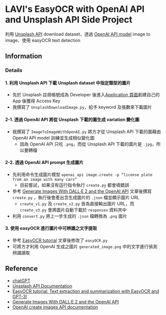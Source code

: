 # LAVI's EasyOCR with OpenAI API and Unsplash API Side Project
利用 [Unsplash API](https://unsplash.com/) download dataset、透過 [OpenAI API model](https://platform.openai.com/docs/api-reference/images) image to image、使用 easyOCR text detection

## Information 
### Details

#### 1. 利用 Unsplash API 下載 Unsplash dataset 中指定類型的圖片
- 先於 Unsplash 註冊帳號成為 Developer 後進入[Application 頁面](https://unsplash.com/oauth/applications)創建自己的 App 後獲得 Access Key
- 我撰寫了 `UnsplashDownloadImage.py`，給予 keyword 及張數來下載圖片

#### 2-1. 透過 OpenAI API 將從 Unsplash 下載的圖生成 variation 變化圖
- 我撰寫了 `ImageToImageWithOpenAI.py` 將方才從 Unsplash API 下載的圖藉由 OpenAI API model 訓練並生成相似變化圖
	- 因為 OpenAI API 只吃 `.png`，而從 Unsplash API 下載的圖片是 `.jpg`，所以要轉檔

#### 2-2. 透過 OpenAI API prompt 生成圖片
- 先利用命令生成圖片模型 `openai api image.create -p “license plate from an image with many cars”`
	- 目前嘗試，如果沒有這行指令執行 `create.py` 都會噴錯誤
- 參考 [Generate Images With DALL·E 2 and the OpenAI API](https://realpython.com/generate-images-with-dalle-openai-api/) 文章後撰寫 `create.py` ，執行後會產出含生成圖片的 `.json` 檔並顯示圖片 URL
	- `create_v1.py` 及 `create_v2.py` 皆為直接輸出圖片 URL，而 `create_v3.py` 會將圖片自動下載於 `responses` 資料夾中	
- 利用 `convert.py` 將上一步生成的 `.json` 檔轉換為 `.png` 圖片
	
#### 3. 使用 easyOCR 進行圖片中可辨識之文字提取
- 參考 [EasyOCR tutorial](https://lablab.ai/t/easyocr-and-gpt-extraction-summarization) 文章後修改了 `easyOCR.py`
- 可將方才利用 OpenAI 生成之圖片 `generated_image.png` 中的文字進行偵測辨識讀取

## Reference
- [chatGPT](https://chat.openai.com/)
- [Unsplash API Documentation](https://unsplash.com/documentation#get-a-photo)
- [EasyOCR tutorial: Text extraction and summarization with EasyOCR and GPT-3!](https://lablab.ai/t/easyocr-and-gpt-extraction-summarization)
- [Generate Images With DALL·E 2 and the OpenAI API](https://realpython.com/generate-images-with-dalle-openai-api/)
- [OpenAI create images API documentation](https://platform.openai.com/docs/api-reference/images)



